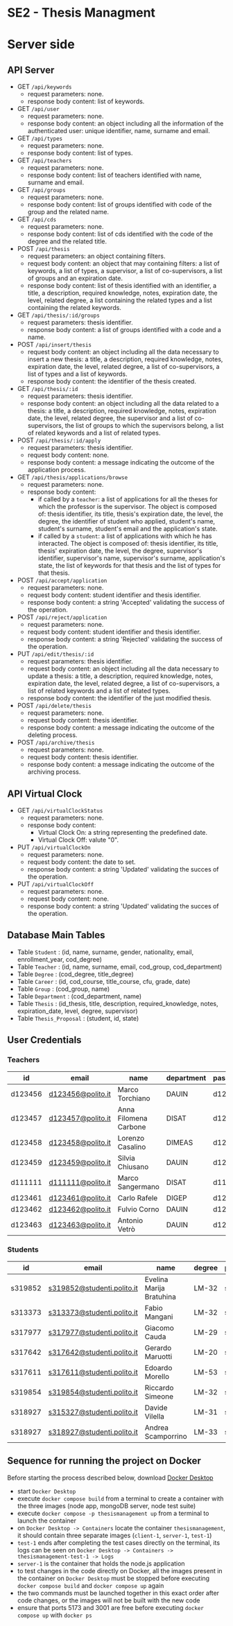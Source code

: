 # SE2 - Thesis Managment
# Server side

## API Server

- GET `/api/keywords`
  - request parameters: none.
  - response body content: list of keywords.
- GET `/api/user`
  - request parameters: none.
  - response body content: an object including all the information of the authenticated user: unique identifier, name, surname and email.
- GET `/api/types`
  - request parameters: none.
  - response body content: list of types.
- GET `/api/teachers`
  - request parameters: none.
  - response body content: list of teachers identified with name, surname and email.
- GET `/api/groups`
  - request parameters: none.
  - response body content: list of groups identified with code of the group and the related name.
- GET `/api/cds`
  - request parameters: none.
  - response body content: list of cds identified with the code of the degree and the related title.
- POST `/api/thesis`
  - request parameters: an object containing filters.
  - request body content: an object that may containing filters: a list of keywords, a list of types, a supervisor, a list of co-supervisors, a list of groups and an expiration date. 
  - response body content: list of thesis identified with an identifier, a title, a description, required knowledge, notes, expiration date, the level, related degree, a list containing the related types and a list containing the related keywords.
- GET `/api/thesis/:id/groups`
  - request parameters: thesis identifier.
  - response body content: a list of groups identified with a code and a name.
- POST `/api/insert/thesis`
  - request body content: an object including all the data necessary to insert a new thesis: a title, a description, required knowledge, notes, expiration date, the level, related degree, a list of co-supervisors, a list of types and a list of keywords.
  - response body content: the identifier of the thesis created.
- GET `/api/thesis/:id`
  - request parameters: thesis identifier.
  - response body content: an object including all the data related to a thesis: a title, a description, required knowledge, notes, expiration date, the level, related degree, the supervisor and a list of co-supervisors, the list of groups to which the supervisors belong, a list of related keywords and a list of related types.
- POST `/api/thesis/:id/apply`
  - request parameters: thesis identifier.
  - request body content: none.
  - response body content: a message indicating the outcome of the application process. 
- GET `/api/thesis/applications/browse`
  - request parameters: none.
  - response body content: 
    - if called by a `teacher`: a list of applications for all the theses for which the professor is the supervisor. The object is composed of: thesis identifier, its title, thesis's expiration date, the level, the degree, the identifier of student who applied, student's name, student's surname, student's email and the application's state.
    - if called by a `student`: a list of applications with which he has interacted. The object is composed of:
    thesis identifier, its title, thesis' expiration date, the level, the degree, supervisor's identifier, supervisor's name, supervisor's surname, application's state, the list of keywords for that thesis and the list of types for that thesis.
- POST `/api/accept/application`
  - request parameters: none.
  - request body content: student identifier and thesis identifier.
  - response body content: a string 'Accepted' validating the success of the operation.
- POST `/api/reject/application`
  - request parameters: none.
  - request body content: student identifier and thesis identifier.
  - response body content: a string 'Rejected' validating the success of the operation.
- PUT `/api/edit/thesis/:id`
  - request parameters: thesis identifier.
  - request body content: an object including all the data necessary to update a thesis: a title, a description, required knowledge, notes, expiration date, the level, related degree, a list of co-supervisors, a list of related keywords and a list of related types.
  - response body content: the identifier of the just modified thesis.
- POST `/api/delete/thesis`
  - request parameters: none.
  - request body content: thesis identifier.
  - response body content: a message indicating the outcome of the deleting process.
- POST `/api/archive/thesis`
  - request parameters: none.
  - request body content: thesis identifier.
  - response body content: a message indicating the outcome of the archiving process.

## API Virtual Clock 
- GET `/api/virtualClockStatus`
  - request parameters: none.
  - response body content: 
    - Virtual Clock On: a string representing the predefined date.
    - Virtual Clock Off: valute "0".
- PUT `/api/virtualClockOn`
  - request parameters: none.
  - request body content: the date to set.
  - response body content: a string 'Updated' validating the succes of the operation.
- PUT `/api/virtualClockOff`  
  - request parameters: none.
  - request body content: none.
  - response body content: a string 'Updated' validating the succes of the operation.

## Database Main Tables

- Table `Student` : (id, name, surname, gender, nationality, email, enrollment_year, cod_degree)
- Table `Teacher` : (id, name, surname, email, cod_group, cod_department)
- Table `Degree` : (cod_degree, title_degree)
- Table `Career` : (id, cod_course, title_course, cfu, grade, date)
- Table `Group` : (cod_group, name)
- Table `Department` : (cod_department, name)
- Table `Thesis` : (id_thesis, title, description, required_knowledge, notes, expiration_date, level, degree, supervisor)
- Table `Thesis_Proposal` : (student, id, state)


## User Credentials

### Teachers

|   id    |       email        |        name           | department  | password |
| ------- | -----------------  | --------------------- | ----------- | -------- |
| d123456 | d123456@polito.it  |    Marco Torchiano    |    DAUIN    | d123456  |
| d123457 | d123457@polito.it  | Anna Filomena Carbone |    DISAT    | d123457  |
| d123458 | d123458@polito.it  |    Lorenzo Casalino   |    DIMEAS   | d123458  |
| d123459 | d123459@polito.it  |    Silvia Chiusano    |    DAUIN    | d123459  |
| d111111 | d111111@polito.it  |    Marco Sangermano   |    DISAT    | d111111  |
| d123461 | d123461@polito.it  |     Carlo Rafele      |    DIGEP    | d123461  |
| d123462 | d123462@polito.it  |     Fulvio Corno      |    DAUIN    | d123462  |
| d123463 | d123463@polito.it  |     Antonio Vetrò     |    DAUIN    | d123463  |


### Students

|   id    |           email             |          name            | degree  | password |
| ------- | --------------------------  | ------------------------ | ------- | -------- |
| s319852 | s319852@studenti.polito.it  | Evelina Marija Bratuhina |  LM-32  | s319852  |
| s313373 | s313373@studenti.polito.it  |      Fabio Mangani       |  LM-32  | s313373  |
| s317977 | s317977@studenti.polito.it  |      Giacomo Cauda       |  LM-29  | s317977  |
| s317642 | s317642@studenti.polito.it  |     Gerardo Maruotti     |  LM-20  | s317642  |
| s317611 | s317611@studenti.polito.it  |      Edoardo Morello     |  LM-53  | s317611  |
| s319854 | s319854@studenti.polito.it  |     Riccardo Simeone     |  LM-32  | s319854  |
| s318927 | s315327@studenti.polito.it  |      Davide Vilella      |  LM-31  | s318927  |
| s318927 | s318927@studenti.polito.it  |    Andrea Scamporrino    |  LM-33  | s318927  |

## Sequence for running the project on Docker

Before starting the process described below, download [Docker Desktop](https://www.docker.com/products/docker-desktop/)

- start `Docker Desktop`
- execute `docker compose build` from a terminal to create a container with the three images (node app, mongoDB server, node test suite)
- execute `docker compose -p thesismanagement up` from a terminal to launch the container
- on `Docker Desktop -> Containers` locate the container `thesismanagement`, it should contain three separate images (`client-1`, `server-1`, `test-1`)
- `test-1` ends after completing the test cases directly on the terminal, its logs can be seen on `Docker Desktop -> Containers -> thesismanagement-test-1 -> Logs`
- `server-1` is the container that holds the node.js application
- to test changes in the code directly on Docker, all the images present in the container on `Docker Desktop` must be stopped before executing `docker compose build` and `docker compose up` again
- the two commands must be launched together in this exact order after code changes, or the images will not be built with the new code
- ensure that ports 5173 and 3001 are free before executing `docker compose up` with `docker ps`

